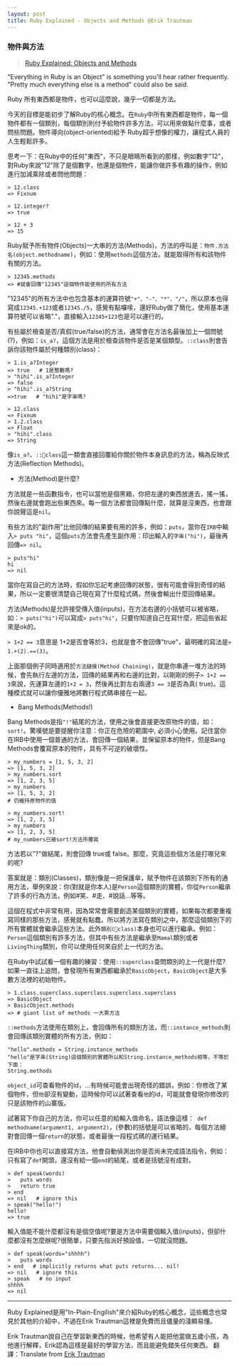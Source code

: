 ```yaml
---
layout: post
title: Ruby Explained - Objects and Methods @Erik Trautman
---
```


### 物件與方法 
> [Ruby Explained: Objects and Methods](http://www.eriktrautman.com/posts/ruby-explained-objects-and-methods)

"Everything in Ruby is an Object" is something you'll hear rather frequently. "Pretty much everything else is a method" could also be said. 

Ruby 所有東西都是物件，也可以這麼說，幾乎一切都是方法。

今天的目標是能初步了解Ruby的核心概念。在`Ruby`中所有東西都是物件，每一個物件都有一個類別，每個類別則付予給物件許多方法，可以用來做點什麼事，或者問些問題。物件導向(object-oriented)給予 Ruby超乎想像的權力，讓程式人員的人生輕鬆許多。

思考一下：在Ruby中的任何"東西"，不只是眼睛所看到的那樣，例如數字"12"，對Ruby來說"12"除了是個數字，他還是個物件，能讓你做許多有趣的操作，例如進行加減乘除或者問他問題：

```
> 12.class
=> Fixnum

> 12.integer?
=> true

> 12 + 3
=> 15
```

Ruby賦予所有物件(Objects)一大串的方法(Methods)，方法的呼叫是：`物件.方法名(object.methodname)`，例如：使用`methods`這個方法，就能取得所有和該物件有關的方法。

```
> 12345.methods
=> #就會回傳"12345"這個物件能使用的所有方法
```

"12345"的所有方法中也包含基本的運算符號`"+"、"-"、"*"、"/"`，所以原本也得寫成`12345.+123`或者`12345./5`，感覺有點囉嗦，還好Ruby做了簡化，使用基本運算符號可以省略"."，直接輸入`12345+123`也是可以運行的。

有些屬於檢查是否/真假(true/false)的方法，通常會在方法名最後加上一個問號(?)，例如：`is_a?`，這個方法是用於檢查該物件是否是某個類型。`::class`則會告訴你該物件屬於何種類別(class)：

```
> 1.is_a?Integer
=> true   # 1是整數嗎?
> "hihi".is_a?Integer
=> false
> "hihi".is_a?String
=>true   # "hihi"是字串嗎?

> 12.class
=> Fixnum
> 1.2.class
=> Float
> "hihi".class
=> String
```

像`is_a?`、`::class`這一類會直接回覆給你關於物件本身訊息的方法，稱為反映式方法(Reflection Methods)。


- 方法(Method)是什麼?

方法就是一些函數指令，也可以當他是個黑箱，你把左邊的東西放進去，搖一搖，然後右邊就會跑出些東西來。每一個方法都會回傳點什麼，就算是沒東西，也會跟你說聲這是`nil`。

有些方法的"副作用"比他回傳的結果要有用的許多，例如：`puts`，當你在`IRB`中輸入`> puts "hi"`，這個`puts`方法會先產生副作用：印出輸入的`字串("hi")`，最後再回傳`=> nil`。

```
> puts"hi"
hi
=> nil
```

當你在寫自己的方法時，假如你忘記考慮回傳的狀態，很有可能會得到奇怪的結果，所以一定要很清楚自己現在寫了什麼程式碼，然後會輸出什麼回傳結果。

方法(Methods)是允許接受傳入值(inputs)，在方法右邊的小括號可以被省略，如：`> puts("hi")`可以寫成`> puts"hi"`，只要你知道自己在寫什麼，把這些省起來是ok的。

`> 1+2 == 3`意思是 1+2是否會等於3，也就是會不會回傳"true"，最明確的寫法是`> 1.+(2).==(3)`。

上面那個例子同時適用於`方法鏈接(Method Chaining)`，就是你串連一堆方法的時候，會先執行左邊的方法，回傳的結果再和右邊的比對，以剛剛的例子`> 1+2 == 3`來說，先運算左邊的`1+2 = 3`，然後再比對左右兩邊`3 == 3`是否為真( true)。這種模式就可以讓你優雅地將數行程式碼串接在一起。

- Bang Methods(Methods!)

Bang Methods是指`"!"`結尾的方法，使用之後會直接更改原物件的值，如：`sort!`。驚嘆號是要提醒你注意：你正在危險的範圍中, 必須小心使用。記住當你在IRB中使用一個普通的方法，會回傳一個結果，並保留原本的物件，但是Bang Methods會覆寫原本的物件，具有不可逆的破壞性。

```
> my_numbers = [1, 5, 3, 2]
=> [1, 5, 3, 2]
> my_numbers.sort
=> [1, 2, 3, 5]
> my_numbers
=> [1, 5, 3, 2]
# 仍維持原物件的值

> my_numbers.sort!
=> [1, 2, 3, 5]
> my_numbers
=> [1, 2, 3, 5]
# my_numbers已被sort!方法所覆寫
```

方法若以"?"做結尾，則會回傳 true或 false。那麼，究竟這些個方法是打哪兒來的呢?

答案就是：類別(Classes)，類別像是一把保護傘，賦予物件在該類別下所有的通用方法，舉例來說：你(對就是你本人)是`Person`這個類別的實體，你從`Person`繼承了許多的行為方法，例如#笑、#走、#說話…等等。

這個在程式中非常有用，因為常常會需要創造某個類別的實體，如果每次都要重複寫同樣的那些方法，感覺就有點蠢。所以將方法寫在類別之中，那麼這個類別下的所有實體就會繼承這些方法。此外`類別(class)`本身也可以進行繼承。例如：`Person`這個類別有許多方法，但其中有些方法是繼承至`Mamal`類別或者` LivingThing`類別，你可以使用任何來自於上一代的方法。

在Ruby中試試看一個有趣的練習：使用`::superclass`查問類別的上一代是什麼?如果一直往上追問，會發現所有東西都繼承於`BasicObject`，`BasicObject`是大多數方法裡的初始物件。

```
> 1.class.superclass.superclass.superclass.superclass
=> BasicObject
> BasicObject.methods
=> # giant list of methods 一大票方法
```

`::methods`方法使用在類別上，會回傳所有的類別方法，而`::instance_methods`則會回傳該類別實體的所有方法，例如：

```
"hello".methods = String.instance_methods
"hello"是字串(String)這個類別的實體所以和String.instance_methods相等，不等於下面：
String.methods
```

`object_id`可查看物件的id，…有時候可能會出現奇怪的錯誤，例如：你修改了某個物件，但`他`卻沒有變動，這時候你可以試著查看`他`的id，可能就會發現你修改的只是該物件的山寨版。

試著寫下你自己的方法，你可以任意的給輸入值命名，語法像這樣：` def methodname(argument1, argument2)`，(參數)的括號是可以省略的，每個方法絕對會回傳一個`return`的狀態，或者最後一段程式碼的運行結果。

在IRB中你也可以直接寫方法，他會自動偵測出你是否尚未完成語法指令，例如：只有寫了`def`開頭，還沒有給一個`end`的結尾，或者是括號沒有成對。

```
> def speak(words)
>   puts words
>   return true
> end
=> nil   # ignore this
> speak("hello!")
hello!
=> true
```

輸入值能不能什麼都沒有是個空值呢?要是方法中需要個輸入值(inputs)，但卻什麼都沒有怎麼辦呢?很簡單，只要先指派好預設值，一切就沒問題。

```
> def speak(words="shhhh")
>   puts words
> end   # implicitly returns what puts returns... nil!
=> nil   # ignore this
> speak   # no input
shhhh
=> nil
```

- - -

Ruby Explained是用"In-Plain-Engilish"來介紹Ruby的核心概念，這些概念也常見於其他的介紹中，不過在Erik Trautman這裡是免費而且儘量的淺顯易懂。

Erik Trautman說自己在學習新東西的時候，他希望有人能把他當做五歲小孩，為他進行解釋，Erik認為這樣是最好的學習方法，而且能避免錯失任何東西。
翻譯：Translate from [Erik Trautman](http://www.eriktrautman.com/)